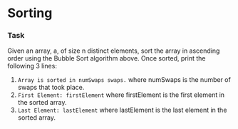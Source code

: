 # Sorting

### Task
Given an array, a, of size n distinct elements, sort the array in ascending order using the Bubble Sort algorithm above. Once sorted, print the following 3 lines:

1) ```Array is sorted in numSwaps swaps.``` where numSwaps is the number of swaps that took place.
2) ```First Element: firstElement``` where firstElement is the first element in the sorted array.
3) ```Last Element: lastElement``` where lastElement is the last element in the sorted array.
